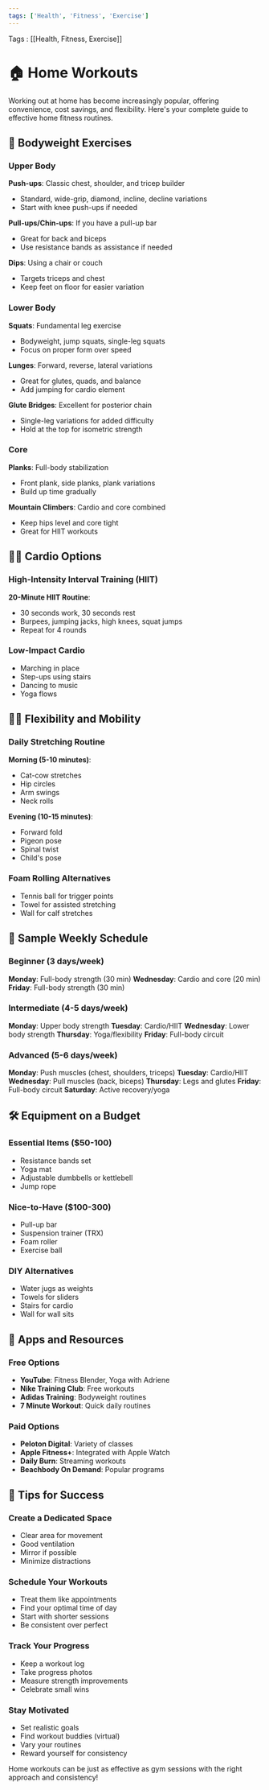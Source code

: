 ```yaml
---
tags: ['Health', 'Fitness', 'Exercise']
---
```


Tags : [[Health, Fitness, Exercise]]

# 🏠 Home Workouts

Working out at home has become increasingly popular, offering convenience, cost savings, and flexibility. Here's your complete guide to effective home fitness routines.

## 💪 Bodyweight Exercises

### Upper Body
**Push-ups**: Classic chest, shoulder, and tricep builder
- Standard, wide-grip, diamond, incline, decline variations
- Start with knee push-ups if needed

**Pull-ups/Chin-ups**: If you have a pull-up bar
- Great for back and biceps
- Use resistance bands as assistance if needed

**Dips**: Using a chair or couch
- Targets triceps and chest
- Keep feet on floor for easier variation

### Lower Body
**Squats**: Fundamental leg exercise
- Bodyweight, jump squats, single-leg squats
- Focus on proper form over speed

**Lunges**: Forward, reverse, lateral variations
- Great for glutes, quads, and balance
- Add jumping for cardio element

**Glute Bridges**: Excellent for posterior chain
- Single-leg variations for added difficulty
- Hold at the top for isometric strength

### Core
**Planks**: Full-body stabilization
- Front plank, side planks, plank variations
- Build up time gradually

**Mountain Climbers**: Cardio and core combined
- Keep hips level and core tight
- Great for HIIT workouts

## 🏃‍♀️ Cardio Options

### High-Intensity Interval Training (HIIT)
**20-Minute HIIT Routine**:
- 30 seconds work, 30 seconds rest
- Burpees, jumping jacks, high knees, squat jumps
- Repeat for 4 rounds

### Low-Impact Cardio
- Marching in place
- Step-ups using stairs
- Dancing to music
- Yoga flows

## 🧘‍♀️ Flexibility and Mobility

### Daily Stretching Routine
**Morning (5-10 minutes)**:
- Cat-cow stretches
- Hip circles
- Arm swings
- Neck rolls

**Evening (10-15 minutes)**:
- Forward fold
- Pigeon pose
- Spinal twist
- Child's pose

### Foam Rolling Alternatives
- Tennis ball for trigger points
- Towel for assisted stretching
- Wall for calf stretches

## 📅 Sample Weekly Schedule

### Beginner (3 days/week)
**Monday**: Full-body strength (30 min)
**Wednesday**: Cardio and core (20 min)
**Friday**: Full-body strength (30 min)

### Intermediate (4-5 days/week)
**Monday**: Upper body strength
**Tuesday**: Cardio/HIIT
**Wednesday**: Lower body strength
**Thursday**: Yoga/flexibility
**Friday**: Full-body circuit

### Advanced (5-6 days/week)
**Monday**: Push muscles (chest, shoulders, triceps)
**Tuesday**: Cardio/HIIT
**Wednesday**: Pull muscles (back, biceps)
**Thursday**: Legs and glutes
**Friday**: Full-body circuit
**Saturday**: Active recovery/yoga

## 🛠️ Equipment on a Budget

### Essential Items ($50-100)
- Resistance bands set
- Yoga mat
- Adjustable dumbbells or kettlebell
- Jump rope

### Nice-to-Have ($100-300)
- Pull-up bar
- Suspension trainer (TRX)
- Foam roller
- Exercise ball

### DIY Alternatives
- Water jugs as weights
- Towels for sliders
- Stairs for cardio
- Wall for wall sits

## 📱 Apps and Resources

### Free Options
- **YouTube**: Fitness Blender, Yoga with Adriene
- **Nike Training Club**: Free workouts
- **Adidas Training**: Bodyweight routines
- **7 Minute Workout**: Quick daily routines

### Paid Options
- **Peloton Digital**: Variety of classes
- **Apple Fitness+**: Integrated with Apple Watch
- **Daily Burn**: Streaming workouts
- **Beachbody On Demand**: Popular programs

## 🎯 Tips for Success

### Create a Dedicated Space
- Clear area for movement
- Good ventilation
- Mirror if possible
- Minimize distractions

### Schedule Your Workouts
- Treat them like appointments
- Find your optimal time of day
- Start with shorter sessions
- Be consistent over perfect

### Track Your Progress
- Keep a workout log
- Take progress photos
- Measure strength improvements
- Celebrate small wins

### Stay Motivated
- Set realistic goals
- Find workout buddies (virtual)
- Vary your routines
- Reward yourself for consistency

Home workouts can be just as effective as gym sessions with the right approach and consistency!